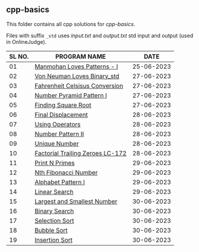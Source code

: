 ## cpp-basics

This folder contains all cpp solutions for _cpp-basics_.

Files with suffix `_std` uses _input.txt_ and _output.txt_ std input and output (used in OnlineJudge).

| SL NO. | PROGRAM NAME                                                                  | DATE       |
| ------ | ----------------------------------------------------------------------------- | ---------- |
| 01     | [Manmohan Loves Patterns - I](<01_Manmohan Loves Patterns - I.cpp>)           | 25-06-2023 |
| 02     | [Von Neuman Loves Binary_std](<02_Von Neuman Loves Binary_std.cpp>)           | 27-06-2023 |
| 03     | [Fahrenheit Celsisus Conversion](<03_Fahrenheit Celsisus Conversion.cpp>)     | 27-06-2023 |
| 04     | [Number Pyramid Pattern I](<04_Number Pyramid Pattern I.cpp>)                 | 27-06-2023 |
| 05     | [Finding Square Root](<05_Finding Square Root.cpp>)                           | 27-06-2023 |
| 06     | [Final Displacement](<06_Final Displacement.cpp>)                             | 28-06-2023 |
| 07     | [Using Operators](<07_Using Operators.cpp>)                                   | 28-06-2023 |
| 08     | [Number Pattern II](<08_Number Pattern II.cpp>)                               | 28-06-2023 |
| 09     | [Unique Number](<09_Unique Number.cpp>)                                       | 28-06-2023 |
| 10     | [Factorial Trailing Zeroes LC-172](<10_Factorial Trailing Zeroes LC-172.cpp>) | 28-06-2023 |
| 11     | [Print N Primes](<11_Print N Primes.cpp>)                                     | 29-06-2023 |
| 12     | [Nth Fibonacci Number](<12_Nth Fibonacci Number.cpp>)                         | 29-06-2023 |
| 13     | [Alphabet Pattern I](<13_Alphabet Pattern I.cpp>)                             | 29-06-2023 |
| 14     | [Linear Search](<14_Linear Search.cpp>)                                       | 29-06-2023 |
| 15 | [Largest and Smallest Number](<15_Largest and Smallest Number.cpp>) | 30-06-2023 | 
| 16 | [Binary Search](<16_Binary Search.cpp>) | 30-06-2023 | 
| 17 | [Selection Sort](<17_Selection Sort.cpp>) | 30-06-2023 | 
| 18 | [Bubble Sort](<18_Bubble Sort.cpp>) | 30-06-2023 | 
| 19 | [Insertion Sort](<19_Insertion Sort.cpp>) | 30-06-2023 | 
